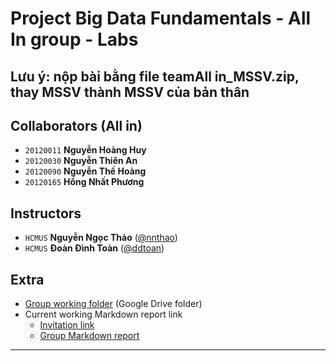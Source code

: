 # Project Big Data Fundamentals - All In group - Labs

## Lưu ý: nộp bài bằng file __teamAll in_MSSV.zip__, thay MSSV thành MSSV của bản thân

## Collaborators (All in)

- `20120011` **Nguyễn Hoàng Huy**
- `20120030` **Nguyễn Thiên An**
- `20120090` **Nguyễn Thế Hoàng**
- `20120165` **Hồng Nhất Phương**

## Instructors

- `HCMUS` **Nguyễn Ngọc Thảo** ([@nnthao](nnthao@fit.hcmus.edu.vn))
- `HCMUS` **Đoàn Đình Toàn** ([@ddtoan](ddtoan18@clc.fitus.edu.vn))

## Extra

- [Group working folder](https://drive.google.com/drive/folders/1qhtrla9PtIhLcE-j6GWKFn-5prRnedAG?usp=share_link) (Google Drive folder)
- Current working Markdown report link
  - [Invitation link](https://hackmd.io/join/Hy6-bXQ1n)
  - [Group Markdown report](https://hackmd.io/team/Allin)

---
<div style="page-break-after: always"></div>
